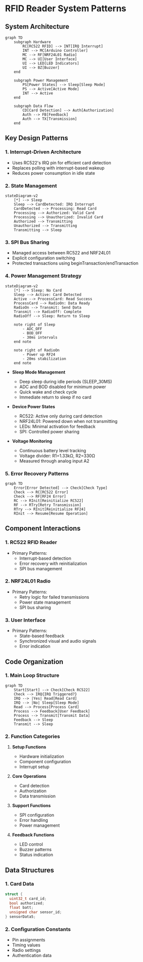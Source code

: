 # RFID Reader System Patterns

## System Architecture

```mermaid
graph TD
    subgraph Hardware
        RC[RC522 RFID] --> INT[IRQ Interrupt]
        INT --> MC[Arduino Controller]
        MC --> RF[NRF24L01 Radio]
        MC --> UI[User Interface]
        UI --> LED[LED Indicators]
        UI --> BZ[Buzzer]
    end

    subgraph Power Management
        PS[Power States] --> Sleep[Sleep Mode]
        PS --> Active[Active Mode]
        INT --> Active
    end

    subgraph Data Flow
        CD[Card Detection] --> Auth[Authorization]
        Auth --> FB[Feedback]
        Auth --> TX[Transmission]
    end
```

## Key Design Patterns

### 1. Interrupt-Driven Architecture
- Uses RC522's IRQ pin for efficient card detection
- Replaces polling with interrupt-based wakeup
- Reduces power consumption in idle state

### 2. State Management
```mermaid
stateDiagram-v2
    [*] --> Sleep
    Sleep --> CardDetected: IRQ Interrupt
    CardDetected --> Processing: Read Card
    Processing --> Authorized: Valid Card
    Processing --> Unauthorized: Invalid Card
    Authorized --> Transmitting
    Unauthorized --> Transmitting
    Transmitting --> Sleep
```

### 3. SPI Bus Sharing
- Managed access between RC522 and NRF24L01
- Explicit configuration switching
- Protected transactions using beginTransaction/endTransaction

### 4. Power Management Strategy
```mermaid
stateDiagram-v2
    [*] --> Sleep: No Card
    Sleep --> Active: Card Detected
    Active --> ProcessCard: Read Success
    ProcessCard --> RadioOn: Data Ready
    RadioOn --> Transmit: Send Data
    Transmit --> RadioOff: Complete
    RadioOff --> Sleep: Return to Sleep
    
    note right of Sleep
        - ADC_OFF
        - BOD_OFF
        - 30ms intervals
    end note
    
    note right of RadioOn
        - Power up RF24
        - 20ms stabilization
    end note
```

- **Sleep Mode Management**
  * Deep sleep during idle periods (SLEEP_30MS)
  * ADC and BOD disabled for minimum power
  * Quick wake and check cycle
  * Immediate return to sleep if no card

- **Device Power States**
  * RC522: Active only during card detection
  * NRF24L01: Powered down when not transmitting
  * LEDs: Minimal activation for feedback
  * SPI: Controlled power sharing

- **Voltage Monitoring**
  * Continuous battery level tracking
  * Voltage divider: R1=1.33kΩ, R2=330Ω
  * Measured through analog input A2

### 5. Error Recovery Patterns
```mermaid
graph TD
    Error[Error Detected] --> Check[Check Type]
    Check --> RC[RC522 Error]
    Check --> RF[RF24 Error]
    RC --> RInit[Reinitialize RC522]
    RF --> RTry[Retry Transmission]
    RTry --> RInit[Reinitialize RF24]
    RInit --> Resume[Resume Operation]
```

## Component Interactions

### 1. RC522 RFID Reader
- Primary Patterns:
  * Interrupt-based detection
  * Error recovery with reinitialization
  * SPI bus management

### 2. NRF24L01 Radio
- Primary Patterns:
  * Retry logic for failed transmissions
  * Power state management
  * SPI bus sharing

### 3. User Interface
- Primary Patterns:
  * State-based feedback
  * Synchronized visual and audio signals
  * Error indication

## Code Organization

### 1. Main Loop Structure
```mermaid
graph TD
    Start[Start] --> Check[Check RC522]
    Check --> IRQ{IRQ Triggered?}
    IRQ --> |Yes| Read[Read Card]
    IRQ --> |No| Sleep[Sleep Mode]
    Read --> Process[Process Card]
    Process --> Feedback[User Feedback]
    Process --> Transmit[Transmit Data]
    Feedback --> Sleep
    Transmit --> Sleep
```

### 2. Function Categories
1. **Setup Functions**
   - Hardware initialization
   - Component configuration
   - Interrupt setup

2. **Core Operations**
   - Card detection
   - Authorization
   - Data transmission

3. **Support Functions**
   - SPI configuration
   - Error handling
   - Power management

4. **Feedback Functions**
   - LED control
   - Buzzer patterns
   - Status indication

## Data Structures

### 1. Card Data
```cpp
struct {
  uint32_t card_id;
  bool authorized;
  float batt;
  unsigned char sensor_id;
} sensorData5;
```

### 2. Configuration Constants
- Pin assignments
- Timing values
- Radio settings
- Authentication data
